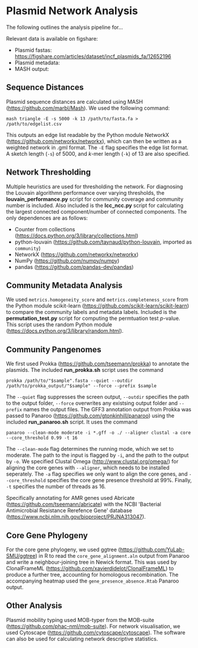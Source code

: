 # Plasmid Network Analysis

The following outlines the analysis pipeline for...

Relevant data is available on figshare:
- Plasmid fastas: https://figshare.com/articles/dataset/incf_plasmids_fa/12652196
- Plasmid metadata:
- MASH output:

**Sequence Distances**
-

Plasmid sequence distances are calculated using MASH (https://github.com/marbl/Mash). We used the following command:
```
mash triangle -E -s 5000 -k 13 /path/to/fasta.fa > /path/to/edgelist.csv
```
This outputs an edge list readable by the Python module NetworkX (https://github.com/networkx/networkx), which can then be written as a weighted network in .gml format. The ```-E``` flag specifies the edge list format. A sketch length (```-s```) of 5000, and _k_-mer length (```-k```) of 13 are also specified.

**Network Thresholding**
-

Multiple heuristics are used for thresholding the network. For diagnosing the Louvain algorithmn performance over varying thresholds, the **louvain_performance.py** script for community coverage and community number is included. Also included is the **lcc_ncc.py** script for calculating the largest connected component/number of connected components. The only dependences are as follows:
- Counter from collections (https://docs.python.org/3/library/collections.html)
- python-louvain (https://github.com/taynaud/python-louvain, imported as ```community```)
- NetworkX (https://github.com/networkx/networkx)
- NumPy (https://github.com/numpy/numpy)
- pandas (https://github.com/pandas-dev/pandas)

**Community Metadata Analysis**
-

We used ```metrics.homogeneity_score``` and ```metrics.completeness_score``` from the Python module scikit-learn (https://github.com/scikit-learn/scikit-learn) to compare the community labels and metadata labels. Included is the **permutation_test.py** script for computing the permtuation test *p*-value. This script uses the random Python module (https://docs.python.org/3/library/random.html).

**Community Pangenomes**
-

We first used Prokka (https://github.com/tseemann/prokka) to annotate the plasmids. The included **run_prokka.sh** script uses the command
```
prokka /path/to/"$sample".fasta --quiet --outdir /path/to/prokka_output/"$sample" --force --prefix $sample
```
The ```--quiet``` flag suppresses the screen output, ```--outdir``` specifies the path to the output folder, ```--force``` overwrites any existsing output folder and ```--prefix``` names the output files. The GFF3 annotation output from Prokka was passed to Panaroo (https://github.com/gtonkinhill/panaroo) using the included **run_panaroo.sh** script. It uses the command
```
panaroo --clean-mode moderate -i *.gff -o ./ --aligner clustal -a core --core_threshold 0.99 -t 16
```
The ```--clean-mode``` flag determines the running mode, which we set to moderate. The path to the input is flagged by ```-i```, and the path to the output by ```-o```. We specified Clustal Omega (http://www.clustal.org/omega/) for aligning the core genes with ```--aligner```, which needs to be installed seperately. The ```-a``` flag specifies we only want to align the core genes, and ```--core_threshold``` specifies the core gene presence threshold at 99%. Finally, ```-t``` specifies the number of threads as 16.

Specifically annotating for AMR genes used Abricate (https://github.com/tseemann/abricate) with the NCBI 'Bacterial Antimicrobial Resistance Rerefence Gene' database (https://www.ncbi.nlm.nih.gov/bioproject/PRJNA313047).

**Core Gene Phylogeny**
-

For the core gene phylogeny, we used ggtree (https://github.com/YuLab-SMU/ggtree) in R to read the ```core_gene_alignment.aln``` output from Panaroo and write a neighbour-joining tree in Newick format. This was used by ClonalFrameML (https://github.com/xavierdidelot/ClonalFrameML) to produce a further tree, accounting for homologous recombination. The accompanying heatmap used the ```gene_presence_absence.Rtab``` Panaroo output.

**Other Analysis**
-
Plasmid mobility typing used MOB-typer from the MOB-suite (https://github.com/phac-nml/mob-suite). For network visualisation, we used Cytoscape (https://github.com/cytoscape/cytoscape). The software can also be used for calculating network descriptive statistics.
